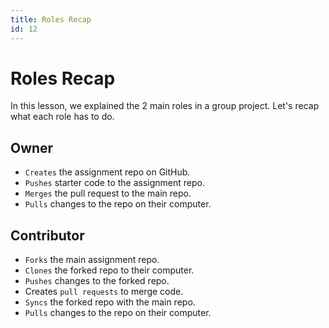 ```yaml
---
title: Roles Recap
id: 12
---
```


# Roles Recap

In this lesson, we explained the 2 main roles in a group project. Let's recap what each role has to do.

## Owner

-   `Creates` the assignment repo on GitHub.
-   `Pushes` starter code to the assignment repo.
-   `Merges` the pull request to the main repo.
-   `Pulls` changes to the repo on their computer.

## Contributor

-   `Forks` the main assignment repo.
-   `Clones` the forked repo to their computer.
-   `Pushes` changes to the forked repo.
-   Creates `pull requests` to merge code.
-   `Syncs` the forked repo with the main repo.
-   `Pulls` changes to the repo on their computer.
